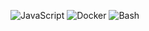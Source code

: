 ![JavaScript](https://img.shields.io/badge/-JavaScript-090909?style=for-the-badge&logo=docker&logocolor=FFFF00)
![Docker](https://img.shields.io/badge/-Docker-090909?style=for-the-badge&logo=docker&logocolor=FFFF00)
![Bash](https://img.shields.io/badge/-Bash-090909?style=for-the-badge&logo=bash&logocolor=FFFF00)


